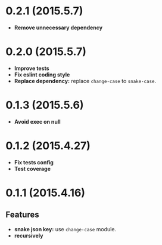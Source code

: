 # 0.2.1 (2015.5.7)

- **Remove unnecessary dependency**


# 0.2.0 (2015.5.7)

- **Improve tests**
- **Fix eslint coding style**
- **Replace dependency:** replace `change-case` to `snake-case`.


# 0.1.3 (2015.5.6)

- **Avoid exec on null**


# 0.1.2 (2015.4.27)

- **Fix tests config**
- **Test coverage**


# 0.1.1 (2015.4.16)

## Features

- **snake json key:** use `change-case` module.
- **recursively**
